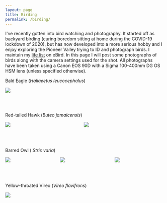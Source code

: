```yaml
---
layout: page
title: Birding
permalink: /birding/
---
```


I've recently gotten into bird watching and photography. It started off as backyard birding (curing boredom sitting at home during the COVID-19 lockdown of 2020), but has now developed into a more serious hobby and I enjoy exploring the Pioneer Valley trying to ID and photograph birds. I maintain my [life list](https://ebird.org/profile/MTgwMDY0OQ/world) on eBird. In this page I will post some photographs of birds along with the camera settings used for the shot. All photographs have been taken using a Canon EOS 90D with a Sigma 100-400mm DG OS HSM lens (unless specified otherwise).

<p style="text-align: center;">

<p>Bald Eagle (<i>Haliaeetus leucocephalus</i>)</p>
<img src="{{ site.url }}/assets/birding/bald_eagle.jpg" />

<br /><br />

<p>Red-tailed Hawk (<i>Buteo jamaicensis</i>)</p>
<div class="image123">
<div class="imgContainer" style="width: 45%;">
<img src="{{ site.url }}/assets/birding/red_tail_1.JPG"  />
</div>
<div class="imgContainer" style="width: 3%;">
</div>
<div class="imgContainer" style="width: 45%;">
<img src="{{ site.url }}/assets/birding/red_tail_2.JPG"  />
</div>
</div>

<br /><br />

<p>Barred Owl (<i>	Strix varia</i>)</p>
<div class="image123">
<div class="imgContainer" style="width: 30%;">
<img src="{{ site.url }}/assets/birding/barred_owl_1.JPG" />
</div>
<div class="imgContainer" style="width: 3%;">
</div>
<div class="imgContainer" style="width: 30%;">
<img src="{{ site.url }}/assets/birding/barred_owl_2.JPG" />
</div>
<div class="imgContainer" style="width: 3%;">
</div>
<div class="imgContainer" style="width: 30%;">
<img src="{{ site.url }}/assets/birding/barred_owl_3.JPG" />
</div>
</div>

<br /><br />

<p>Yellow-throated Vireo (<i>Vireo flavifrons</i>)</p>
<img src="{{ site.url }}/assets/birding/yellow_throat_vireo.JPG" />

</p>
<style>
.imgContainer{
    display:inline-block;
}
</style>